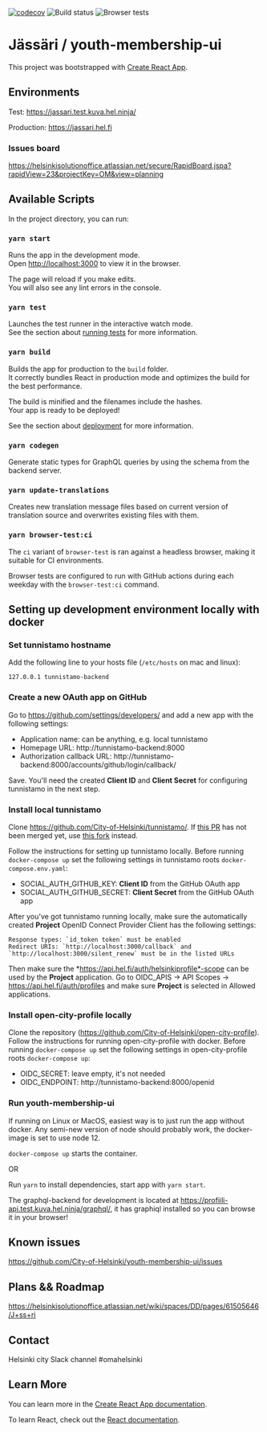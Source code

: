 [![codecov](https://codecov.io/gh/City-of-Helsinki/youth-membership-ui/branch/develop/graph/badge.svg)](https://codecov.io/gh/City-of-Helsinki/youth-membership-ui)
![Build status](https://github.com/City-of-Helsinki/youth-membership-ui/workflows/CI/badge.svg)
![Browser tests](https://github.com/City-of-Helsinki/youth-membership-ui/workflows/Browser%20tests/badge.svg)

# Jässäri / youth-membership-ui

This project was bootstrapped with [Create React App](https://github.com/facebook/create-react-app).

## Environments

Test: https://jassari.test.kuva.hel.ninja/

Production: https://jassari.hel.fi

### Issues board

https://helsinkisolutionoffice.atlassian.net/secure/RapidBoard.jspa?rapidView=23&projectKey=OM&view=planning

## Available Scripts

In the project directory, you can run:

### `yarn start`

Runs the app in the development mode.<br />
Open [http://localhost:3000](http://localhost:3000) to view it in the browser.

The page will reload if you make edits.<br />
You will also see any lint errors in the console.

### `yarn test`

Launches the test runner in the interactive watch mode.<br />
See the section about [running tests](https://facebook.github.io/create-react-app/docs/running-tests) for more information.

### `yarn build`

Builds the app for production to the `build` folder.<br />
It correctly bundles React in production mode and optimizes the build for the best performance.

The build is minified and the filenames include the hashes.<br />
Your app is ready to be deployed!

See the section about [deployment](https://facebook.github.io/create-react-app/docs/deployment) for more information.

### `yarn codegen`

Generate static types for GraphQL queries by using the schema from the backend server.

### `yarn update-translations`

Creates new translation message files based on current version of translation source and overwrites existing files with them.

### `yarn browser-test:ci`

The `ci` variant of `browser-test` is ran against a headless browser, making it suitable for CI environments.

Browser tests are configured to run with GitHub actions during each weekday with the `browser-test:ci` command.

## Setting up development environment locally with docker

### Set tunnistamo hostname
Add the following line to your hosts file (`/etc/hosts` on mac and linux):

    127.0.0.1 tunnistamo-backend

### Create a new OAuth app on GitHub
Go to https://github.com/settings/developers/ and add a new app with the following settings:

- Application name: can be anything, e.g. local tunnistamo
- Homepage URL: http://tunnistamo-backend:8000
- Authorization callback URL: http://tunnistamo-backend:8000/accounts/github/login/callback/

Save. You'll need the created **Client ID** and **Client Secret** for configuring tunnistamo in the next step.

### Install local tunnistamo
Clone https://github.com/City-of-Helsinki/tunnistamo/. If [this PR](https://github.com/City-of-Helsinki/tunnistamo/pull/94) has not been merged yet, use [this fork](https://github.com/andersinno/tunnistamo/tree/docker-refactor) instead.

Follow the instructions for setting up tunnistamo locally. Before running `docker-compose up` set the following settings in tunnistamo roots `docker-compose.env.yaml`:

- SOCIAL_AUTH_GITHUB_KEY: **Client ID** from the GitHub OAuth app
- SOCIAL_AUTH_GITHUB_SECRET: **Client Secret** from the GitHub OAuth app

After you've got tunnistamo running locally, make sure the automatically created **Project** OpenID Connect Provider Client has the following settings:

    Response types: `id_token token` must be enabled
    Redirect URIs: `http://localhost:3000/callback` and `http://localhost:3000/silent_renew` must be in the listed URLs


Then make sure the *https://api.hel.fi/auth/helsinkiprofile*-scope can be used by the **Project** application. Go to OIDC_APIS -> API Scopes -> https://api.hel.fi/auth/profiles and make sure **Project** is selected in Allowed applications.

### Install open-city-profile locally
Clone the repository (https://github.com/City-of-Helsinki/open-city-profile). Follow the instructions for running open-city-profile with docker. Before running `docker-compose up` set the following settings in open-city-profile roots `docker-compose up`:

- OIDC_SECRET: leave empty, it's not needed
- OIDC_ENDPOINT: http://tunnistamo-backend:8000/openid

### Run youth-membership-ui
If running on Linux or MacOS, easiest way is to just run the app without docker. Any semi-new version of node should probably work, the docker-image is set to use node 12.

`docker-compose up` starts the container.

OR

Run `yarn` to install dependencies, start app with `yarn start`.

The graphql-backend for development is located at https://profiili-api.test.kuva.hel.ninja/graphql/, it has graphiql installed so you can browse it in your browser!

## Known issues
https://github.com/City-of-Helsinki/youth-membership-ui/issues

## Plans && Roadmap
https://helsinkisolutionoffice.atlassian.net/wiki/spaces/DD/pages/61505646/J+ss+ri

## Contact
Helsinki city Slack channel #omahelsinki

## Learn More

You can learn more in the [Create React App documentation](https://facebook.github.io/create-react-app/docs/getting-started).

To learn React, check out the [React documentation](https://reactjs.org/).

